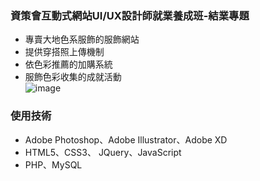 ### 資策會互動式網站UI/UX設計師就業養成班-結業專題
- 專賣大地色系服飾的服飾網站  
- 提供穿搭照上傳機制  
- 依色彩推薦的加購系統  
- 服飾色彩收集的成就活動  
![image](https://github.com/yinyinchuang/RAW/blob/master/index.png)
### 使用技術
- Adobe Photoshop、Adobe Illustrator、Adobe XD  
- HTML5、CSS3、 JQuery、JavaScript  
- PHP、MySQL
